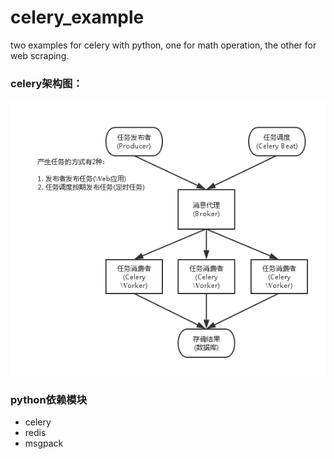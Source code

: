 # celery_example
two examples for celery with python, one for math operation, the other for web scraping.

### celery架构图：

![](https://github.com/percent4/celery_example/blob/master/celery%E6%9E%B6%E6%9E%84.png)

### python依赖模块

- celery
- redis
- msgpack
